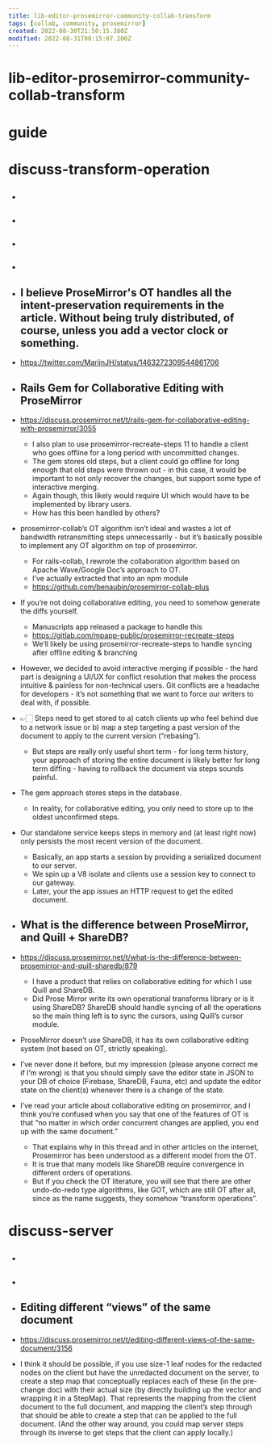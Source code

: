 ```yaml
---
title: lib-editor-prosemirror-community-collab-transform
tags: [collab, community, prosemirror]
created: 2022-08-30T21:50:15.380Z
modified: 2022-08-31T00:15:07.200Z
---
```


# lib-editor-prosemirror-community-collab-transform

# guide

# discuss-transform-operation
- ## 

- ## 

- ## 

- ## 

- ## I believe ProseMirror's OT handles all the intent-preservation requirements in the article. Without being truly distributed, of course, unless you add a vector clock or something.
- https://twitter.com/MarijnJH/status/1463272309544861706

- ## Rails Gem for Collaborative Editing with ProseMirror
- https://discuss.prosemirror.net/t/rails-gem-for-collaborative-editing-with-prosemirror/3055
  - I also plan to use prosemirror-recreate-steps 11 to handle a client who goes offline for a long period with uncommitted changes. 
  - The gem stores old steps, but a client could go offline for long enough that old steps were thrown out - in this case, it would be important to not only recover the changes, but support some type of interactive merging. 
  - Again though, this likely would require UI which would have to be implemented by library users. 
  - How has this been handled by others?
- prosemirror-collab’s OT algorithm isn’t ideal and wastes a lot of bandwidth retransmitting steps unnecessarily - but it’s basically possible to implement any OT algorithm on top of prosemirror.
  - For rails-collab, I rewrote the collaboration algorithm based on Apache Wave/Google Doc’s approach to OT. 
  - I’ve actually extracted that into an npm module
  - https://github.com/benaubin/prosemirror-collab-plus
- If you’re not doing collaborative editing, you need to somehow generate the diffs yourself. 
  - Manuscripts app released a package to handle this 
  - https://gitlab.com/mpapp-public/prosemirror-recreate-steps
  - We’ll likely be using prosemirror-recreate-steps to handle syncing after offline editing & branching
- However, we decided to avoid interactive merging if possible - the hard part is designing a UI/UX for conflict resolution that makes the process intuitive & painless for non-technical users. Git conflicts are a headache for developers - it’s not something that we want to force our writers to deal with, if possible.

- 👉🏻️ Steps need to get stored to a) catch clients up who feel behind due to a network issue or b) map a step targeting a past version of the document to apply to the current version (“rebasing”). 
  - But steps are really only useful short term - for long term history, your approach of storing the entire document is likely better for long term diffing - having to rollback the document via steps sounds painful.
- The gem approach stores steps in the database. 
  - In reality, for collaborative editing, you only need to store up to the oldest unconfirmed steps.
- Our standalone service keeps steps in memory and (at least right now) only persists the most recent version of the document. 
  - Basically, an app starts a session by providing a serialized document to our server. 
  - We spin up a V8 isolate and clients use a session key to connect to our gateway. 
  - Later, your the app issues an HTTP request to get the edited document.

- ## What is the difference between ProseMirror, and Quill + ShareDB?
- https://discuss.prosemirror.net/t/what-is-the-difference-between-prosemirror-and-quill-sharedb/879
  - I have a product that relies on collaborative editing for which I use Quill and ShareDB.
  - Did Prose Mirror write its own operational transforms library or is it using ShareDB? ShareDB should handle syncing of all the operations so the main thing left is to sync the cursors, using Quill’s cursor module.

- ProseMirror doesn’t use ShareDB, it has its own collaborative editing system (not based on OT, strictly speaking).

- I’ve never done it before, but my impression (please anyone correct me if I’m wrong) is that you should simply save the editor state in JSON to your DB of choice (Firebase, ShareDB, Fauna, etc) and update the editor state on the client(s) whenever there is a change of the state.

- I’ve read your article about collaborative editing on prosemirror, and I think you’re confused when you say that one of the features of OT is that “no matter in which order concurrent changes are applied, you end up with the same document.”
  - That explains why in this thread and in other articles on the internet, Prosemirror has been understood as a different model from the OT. 
  - It is true that many models like ShareDB require convergence in different orders of operations. 
  - But if you check the OT literature, you will see that there are other undo-do-redo type algorithms, like GOT, which are still OT after all, since as the name suggests, they somehow “transform operations”.
# discuss-server
- ## 

- ## 

- ## Editing different “views” of the same document
- https://discuss.prosemirror.net/t/editing-different-views-of-the-same-document/3156
- I think it should be possible, if you use size-1 leaf nodes for the redacted nodes on the client but have the unredacted document on the server, to create a step map that conceptually replaces each of these (in the pre-change doc) with their actual size (by directly building up the vector and wrapping it in a StepMap). That represents the mapping from the client document to the full document, and mapping the client’s step through that should be able to create a step that can be applied to the full document. (And the other way around, you could map server steps through its inverse to get steps that the client can apply locally.)
